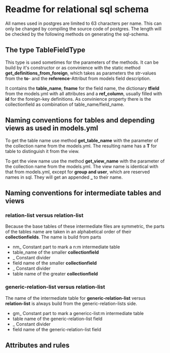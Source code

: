 # Readme for relational sql schema

All names used in postgres are limited to 63 characters per name. This can only be changed by compiling the source code of postgres.
The length will be checked by the following methods on generating the sql-schema.

## The type TableFieldType

This type is used sometimes for the parameters of the methods. It can be build by it's constructor or as convinience with the static method **get_definitions_from_foreign**, which takes as parameters
the str-values from the **to**- and the **reference**-Attribut from models field description.

It contains the **table_name**, **fname** for the field name, the dictionary **tfield** from the models.yml with all attributes and a **ref_column**, usually filled with **id** for the foreign-key definitions.
As convinience property there is the collectionfield as combination of table_name/field_name.

## Naming conventions for tables and depending views as used in models.yml

To get the table name use method **get_table_name** with the parameter of the collection name from the models.yml. The resulting name has a **T** for table to distinguish it from the view.

To get the view name use the method **get_view_name** with the parameter of the collection name from the models.yml. The view name is identical with that from models.yml, except for **group and user**, which are reserved names in sql. They will get an appended **_** to their name.


## Naming conventions for intermediate tables and views

### relation-list versus relation-list

Because the base tables of these intermediate files are symmetric, the parts of the tables name are taken in an alphabetical order of their **collectionfields**. The name is build from parts

* nm_ Constant part to mark a n:m intermediate table
* table_name of the smaller **collectionfield**
* _ Constant divider
* field name of the smaller **collectionfield**
* _ Constant divider
* table name of the greater **collectionfield** 

### generic-relation-list versus relation-list

The name of the intermediate table for **generic-relation-list** versus **relation-list** is always build from the generic-relation-lists side.

* gm_ Constant part to mark a genericc-list:m intermediate table
* table name of the generic-relation-list field
* _ Constant divider
* field name of the generic-relation-list field

## Attributes and rules